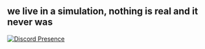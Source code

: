 ## we live in a simulation, nothing is real and it never was

[![Discord Presence](https://lanyard.cnrad.dev/api/697541992770437130)](https://discord.com/users/697541992770437130)
